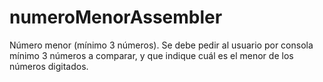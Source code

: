 # numeroMenorAssembler
Número menor (mínimo 3 números).  Se debe pedir al usuario por consola mínimo 3 números a comparar, y que indique cuál es el menor de los números digitados.
